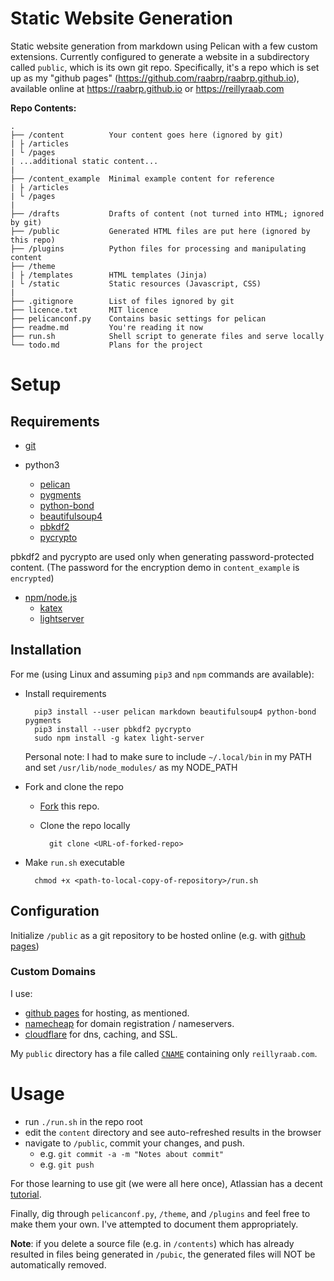 # Static Website Generation

Static website generation from markdown using Pelican with a few custom 
extensions. Currently configured to generate a website in a subdirectory called
`public`, which is its own git repo. Specifically, it's a repo which is set up
as my "github pages" (https://github.com/raabrp/raabrp.github.io), available 
online at https://raabrp.github.io or https://reillyraab.com

**Repo Contents:**

```
.
├── /content          Your content goes here (ignored by git)
| ├ /articles
| └ /pages
| ...additional static content...
|
├── /content_example  Minimal example content for reference
| ├ /articles
| └ /pages
|
├── /drafts           Drafts of content (not turned into HTML; ignored by git) 
├── /public           Generated HTML files are put here (ignored by this repo)
├── /plugins          Python files for processing and manipulating content
├── /theme
| ├ /templates        HTML templates (Jinja)
| └ /static           Static resources (Javascript, CSS)
|
├── .gitignore        List of files ignored by git
├── licence.txt       MIT licence
├── pelicanconf.py    Contains basic settings for pelican
├── readme.md         You're reading it now
├── run.sh            Shell script to generate files and serve locally
└── todo.md           Plans for the project
```

# Setup

## Requirements

* [git](https://www.atlassian.com/git/tutorials/install-git)

* python3
    * [pelican](http://docs.getpelican.com/en/3.6.3/install.html)
    * [pygments](http://pygments.org/)
    * [python-bond](https://www.thregr.org/~wavexx/software/python-bond/)
    * [beautifulsoup4](https://www.crummy.com/software/BeautifulSoup/bs4/doc/)
    * [pbkdf2](https://www.dlitz.net/software/python-pbkdf2/)
    * [pycrypto](https://pypi.org/project/pycrypto/)

pbkdf2 and pycrypto are used only when generating password-protected content.
(The password for the encryption demo in `content_example` is `encrypted`)

* [npm/node.js](https://www.npmjs.com/get-npm)
    * [katex](https://github.com/Khan/KaTeX)
    * [lightserver](https://www.npmjs.com/package/light-server)

## Installation

For me (using Linux and assuming `pip3` and `npm` commands are available):

* Install requirements

        pip3 install --user pelican markdown beautifulsoup4 python-bond pygments
        pip3 install --user pbkdf2 pycrypto
        sudo npm install -g katex light-server

    Personal note: I had to make sure to include
        `~/.local/bin` in my PATH and set
        `/usr/lib/node_modules/` as my NODE_PATH

* Fork and clone the repo

    * [Fork](https://github.com/login?return_to=%2Fraabrp%2Frraabblog) this repo.

    * Clone the repo locally
    
            git clone <URL-of-forked-repo>

* Make `run.sh` executable

        chmod +x <path-to-local-copy-of-repository>/run.sh
        
## Configuration

Initialize `/public` as a git repository to be hosted online (e.g. with [github 
pages](https://pages.github.com))

### Custom Domains

I use:
* [github pages](https://pages.github.com) for hosting, as mentioned.
* [namecheap](https://www.namecheap.com) for domain registration / nameservers.
* [cloudflare](https://www.cloudflare.com) for dns, caching, and SSL.

My `public` directory has a file called 
[`CNAME`](https://en.wikipedia.org/wiki/CNAME_record) containing only
`reillyraab.com`.

# Usage

* run `./run.sh` in the repo root
* edit the `content` directory and see auto-refreshed results in the browser
* navigate to `/public`, commit your changes, and push.
    * e.g. `git commit -a -m "Notes about commit"`
    * e.g. `git push`
    
For those learning to use git (we were all here once), Atlassian has a decent
[tutorial](https://www.atlassian.com/git/tutorials/saving-changes).

Finally, dig through `pelicanconf.py`, `/theme`, and `/plugins` and feel free to
make them your own. I've attempted to document them appropriately.

**Note**: if you delete a source file (e.g. in `/contents`) which has already
resulted in files being generated in `/pubic`, the generated files will NOT be
automatically removed.

